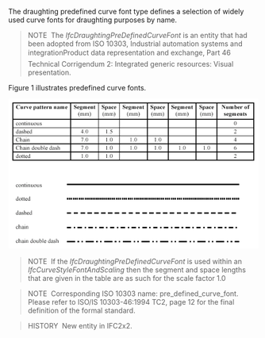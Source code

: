 ﻿The draughting predefined curve font type defines a selection of widely used curve fonts for draughting purposes by name.

> NOTE&nbsp; The _IfcDraughtingPreDefinedCurveFont_ is an entity that had been adopted from ISO 10303, Industrial automation systems and integration&#151;Product data representation and exchange, Part 46 Technical Corrigendum 2: Integrated generic resources: Visual presentation.

Figure 1 illustrates predefined curve fonts.

!["predefined fonts"](../../../../../../figures/ifcdraughtingpredefinedcurvefont_fig1.gif "Figure 1 &mdash; Draughting predefined curve font")

> NOTE&nbsp; If the _IfcDraughtingPreDefinedCurveFont_ is used within an _IfcCurveStyleFontAndScaling_ then the segment and space lengths that are given in the table are as such for the scale factor 1.0

> NOTE&nbsp; Corresponding ISO 10303 name: pre_defined_curve_font. Please refer to ISO/IS 10303-46:1994 TC2, page 12 for the final definition of the formal standard.

> HISTORY&nbsp; New entity in IFC2x2.
